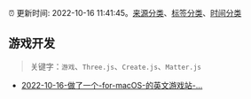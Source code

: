 :alarm_clock: 更新时间: 2022-10-16 11:41:45。[来源分类](../README.md)、[标签分类](../TAGS.md)、[时间分类](../TIMELINE.md)

## 游戏开发


> 关键字：`游戏`、`Three.js`、`Create.js`、`Matter.js`



- [2022-10-16-做了一个-for-macOS-的英文游戏站-...](https://www.v2ex.com/t/887332) 